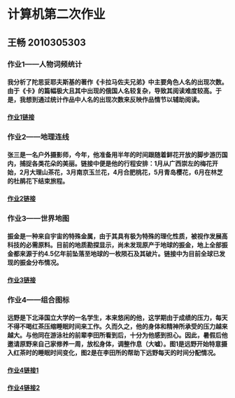 #  计算机第二次作业
##  王畅  2010305303
  
  
### 作业1——人物词频统计
#### 我分析了陀思妥耶夫斯基的著作《卡拉马佐夫兄弟》中主要角色人名的出现次数。由于《卡》的篇幅极大且其中出现的俄国人名较复杂，导致其阅读难度较高。于是，我想到通过统计作品中人名的出现次数来反映作品情节以辅助阅读。
#### [作业1链接](http://mksw20.github.io/wordfreq_Pie.html)
  
  
### 作业2——地理连线
#### 张三是一名户外摄影师，今年，他准备用半年的时间跟随着鲜花开放的脚步游历国内，捕捉各类花朵的美丽。链接中便是他的行程安排：1月从广西崇左的梅花开始，2月大理山茶花，3月南京玉兰花，4月合肥桃花，5月青岛樱花，6月在林芝的杜鹃花下结束旅程。
#### [作业2链接](http://mksw20.github.io/fly_after_flower.html)
  
  
### 作业3——世界地图
#### 振金是一种来自宇宙的特殊金属，由于其具有极为特殊的理化性质，被视作发展高科技的必需原料。目前的地质勘探显示，尚未发现原产于地球的振金，地上全部振金都来源于约4.5亿年前坠落至地球的一枚陨石及其破片。链接中为目前全球已发现的振金分布情况。
#### [作业3链接](http://mksw20.github.io/Vibranium.html)
  
  
### 作业4——组合图标
#### 远野是下北泽国立大学的一名学生，本来悠闲的他，这学期由于成绩的压力，每天不得不喝红茶压缩睡眠时间来工作。久而久之，他的身体和精神所承受的压力越来越大。与他同在游泳社的前辈李田所看到后，十分为他感到担心。因此，暑假后他邀请原野来自己家修养一周，放松身体，调整作息（大嘘）。图1是远野开始特意摄入红茶时的睡眠时间变化，图2是在李田所的帮助下远野每天的时间分配情况。
#### [作业4链接1](http://mksw20.github.io/Blacktea.html)    
#### [作业4链接2](http://mksw20.github.io/timeline_pie.html)
  

